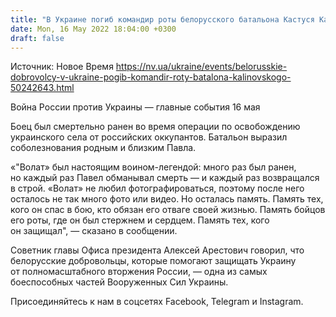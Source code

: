 ```yaml
---
title: "В Украине погиб командир роты белорусского батальона Кастуся Калиновского Волат"
date: Mon, 16 May 2022 18:04:00 +0300
draft: false
---
```

Источник: Новое Время https://nv.ua/ukraine/events/belorusskie-dobrovolcy-v-ukraine-pogib-komandir-roty-batalona-kalinovskogo-50242643.html


Война России против Украины — главные события 16 мая

 Боец был смертельно ранен во время операции по освобождению украинского села от российских оккупантов. Батальон выразил соболезнования родным и близким Павла.

«"Волат» был настоящим воином-легендой: много раз был ранен, но каждый раз Павел обманывал смерть — и каждый раз возвращался в строй. «Волат» не любил фотографироваться, поэтому после него осталось не так много фото или видео. Но осталась память. Память тех, кого он спас в бою, кто обязан его отваге своей жизнью. Память бойцов его роты, где он был стержнем и сердцем. Память тех, кого он защищал", — сказано в сообщении.

Советник главы Офиса президента Алексей Арестович говорил, что белорусские добровольцы, которые помогают защищать Украину от полномасштабного вторжения России, — одна из самых боеспособных частей Вооруженных Сил Украины.

Присоединяйтесь к нам в соцсетях Facebook, Telegram и Instagram.
